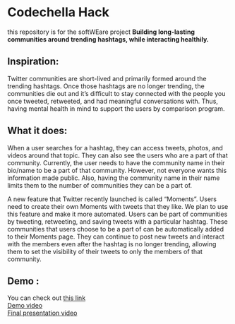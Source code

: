 # **Codechella Hack**
this repository is for the softWEare project 
**Building long-lasting communities around trending hashtags, while interacting healthily.** 
## **Inspiration:**
Twitter communities are short-lived and primarily formed around the trending hashtags. Once those hashtags are no longer trending, the communities die out and it’s difficult to stay connected with the people you once tweeted, retweeted, and had meaningful conversations with. Thus, having mental health in mind to support the users by comparison program.

## **What it does:**
When a user searches for a hashtag, they can access tweets, photos, and videos around that topic. They can also see the users who are a part of that community. Currently, the user needs to have the community name in their bio/name to be a part of that community. However, not everyone wants this information made public. Also, having the community name in their name limits them to the number of communities they can be a part of.

A new feature that Twitter recently launched is called “Moments”. Users need to create their own Moments with tweets that they like. We plan to use this feature and make it more automated. Users can be part of communities by tweeting, retweeting, and saving tweets with a particular hashtag. These communities that users choose to be a part of can be automatically added to their Moments page. They can continue to post new tweets and interact with the members even after the hashtag is no longer trending, allowing them to set the visibility of their tweets to only the members of that community.

## **Demo :**
You can check out [this link](https://drive.google.com/drive/folders/1tgY3KLlImWbL-YkcShCgfJ5X43rBUA5b)\
[Demo video](https://drive.google.com/file/d/1_JiQrDGXv87o2u--TGwNtJnxJFDy689C/view?usp=sharing)\
[Final presentation video](https://youtu.be/nynNSc3SGvA) 

